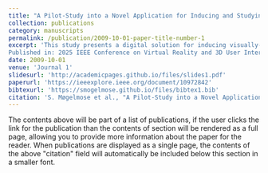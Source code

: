```yaml
---
title: "A Pilot-Study into a Novel Application for Inducing and Studying Visually-Induced Motion Sickness in a VR environment"
collection: publications
category: manuscripts
permalink: /publication/2009-10-01-paper-title-number-1
excerpt: 'This study presents a digital solution for inducing visually-induced motion sickness (VIMS) using a head-mounted display (HMD) in a virtual environment. By digitally replicating off vertical axis rotation by adopting the Epley Omniax Chair, we induce sensory conflicts between the visual and vestibular systems through rotational vection, alongside optokinetic stimulation inspired by the Optoki-netic Drum (OKD). A secondary goal of the application is to experiment with methods for mitigating cybersickness. Self-reported data via the visual induced motion sickness questionnare (VIMSSQ) and motion sickness severity scale (MSSS) from a randomised experiment on 30 participants (10 female, 20 male) show that the application reliably induces cybersickness and can apply mitigating methods. From these findings we can confidently conclude that the application can be used as a VIMS-inducing tool.
Published in: 2025 IEEE Conference on Virtual Reality and 3D User Interfaces Abstracts and Workshops (VRW)'
date: 2009-10-01
venue: 'Journal 1'
slidesurl: 'http://academicpages.github.io/files/slides1.pdf'
paperurl: 'https://ieeexplore.ieee.org/document/10972842'
bibtexurl: 'https://smogelmose.github.io/files/bibtex1.bib'
citation: 'S. Møgelmose et al., "A Pilot-Study into a Novel Application for Inducing and Studying Visually-Induced Motion Sickness in a VR environment," 2025 IEEE Conference on Virtual Reality and 3D User Interfaces Abstracts and Workshops (VRW), Saint Malo, France, 2025, pp. 830-835, doi: 10.1109/VRW66409.2025.00169'
---
```

The contents above will be part of a list of publications, if the user clicks the link for the publication than the contents of section will be rendered as a full page, allowing you to provide more information about the paper for the reader. When publications are displayed as a single page, the contents of the above "citation" field will automatically be included below this section in a smaller font.
